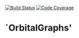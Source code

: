 [![Build Status](https://travis-ci.org/gap-packages/OrbitalGraphs.svg?branch=master)](https://travis-ci.org/gap-packages/OrbitalGraphs)
[![Code Coverage](https://codecov.io/github/gap-packages/OrbitalGraphs/coverage.svg?branch=master&token=)](https://codecov.io/gh/gap-packages/OrbitalGraphs)

# `OrbitalGraphs'


